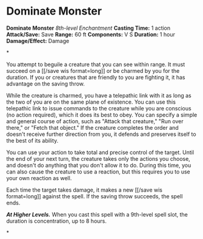 # Dominate Monster

**Dominate Monster**
_8th-level Enchantment_
**Casting Time:** 1 action
**Attack/Save:** Save
**Range:** 60 ft
**Components:** V S
**Duration:** 1 hour
**Damage/Effect:** Damage

*<p>You attempt to beguile a creature that you can see within range. It must succeed on a [[/save wis format=long]] or be charmed by you for the duration. If you or creatures that are friendly to you are fighting it, it has advantage on the saving throw.

While the creature is charmed, you have a telepathic link with it as long as the two of you are on the same plane of existence. You can use this telepathic link to issue commands to the creature while you are conscious (no action required), which it does its best to obey. You can specify a simple and general course of action, such as "Attack that creature," "Run over there," or "Fetch that object." If the creature completes the order and doesn't receive further direction from you, it defends and preserves itself to the best of its ability.

You can use your action to take total and precise control of the target. Until the end of your next turn, the creature takes only the actions you choose, and doesn't do anything that you don't allow it to do. During this time, you can also cause the creature to use a reaction, but this requires you to use your own reaction as well.

Each time the target takes damage, it makes a new [[/save wis format=long]] against the spell. If the saving throw succeeds, the spell ends.

*****At Higher Levels.***** When you cast this spell with a 9th-level spell slot, the duration is concentration, up to 8 hours.</p>*